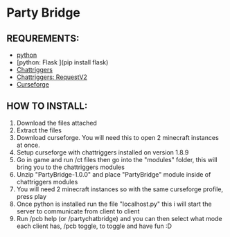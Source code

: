 # Party Bridge

## REQUREMENTS:
- [python](https://www.python.org/downloads/)
- [python: Flask ](pip install flask)
- [Chattriggers](https://discord.gg/chattriggers)
- [Chattriggers: RequestV2](https://www.chattriggers.com/modules/v/requestV2)
- [Curseforge](https://www.curseforge.com)


## HOW TO INSTALL:
1. Download the files attached
2. Extract the files
3. Download curseforge. You will need this to open 2 minecraft instances at once.
4. Setup curseforge with chattriggers installed on version 1.8.9
5. Go in game and run /ct files then go into the "modules" folder, this will bring you to the chattriggers modules
6. Unzip "PartyBridge-1.0.0" and place "PartyBridge" module inside of chattriggers modules
7. You will need 2 minecraft instances so with the same curseforge profile, press play
8. Once python is installed run the file "localhost.py" this i will start the server to communicate from client to client
9. Run /pcb help (or /partychatbridge) and you can then select what mode each client has, /pcb toggle, to toggle and have fun :D